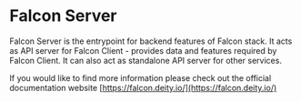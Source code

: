# Falcon Server

Falcon Server is the entrypoint for backend features of Falcon stack. It acts as API server for Falcon Client - provides data and features required by Falcon Client. It can also act as standalone API server for other services.

If you would like to find more information please check out the official documentation website [https://falcon.deity.io/](https://falcon.deity.io/)
